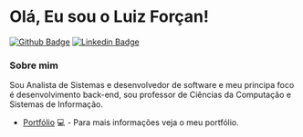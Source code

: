 # Olá, Eu sou o Luiz Forçan!

[![Github Badge](https://img.shields.io/badge/-Github-000?style=flat-square&logo=Github&logoColor=white&link=https://github.com/fagnerpsantos)](https://github.com/luforcanpro)
[![Linkedin Badge](https://img.shields.io/badge/-LinkedIn-blue?style=flat-square&logo=Linkedin&logoColor=white&link=https://www.linkedin.com/in/luiz-forcan-b118a128/)](https://www.linkedin.com/in/luiz-forcan-b118a128/)

### Sobre mim
Sou Analista de Sistemas e desenvolvedor de software e meu principa foco é desenvolvimento back-end, sou professor de Ciências da Computação e Sistemas de Informação.
- [Portfólio](https://luforcanpro.github.io/PortFolioLuizForcan/) 💻 - Para mais informações veja o meu portfólio.